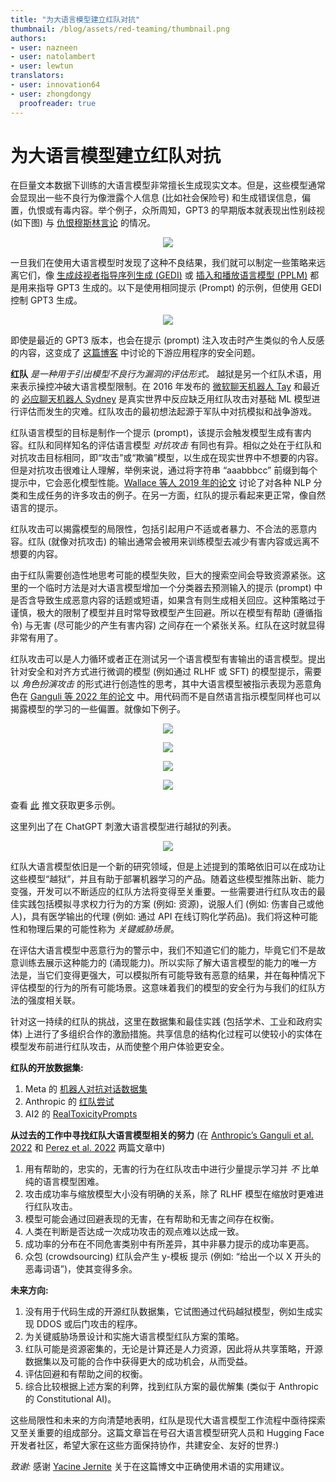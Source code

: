 ```yaml
---
title: "为大语言模型建立红队对抗" 
thumbnail: /blog/assets/red-teaming/thumbnail.png
authors:
- user: nazneen
- user: natolambert
- user: lewtun
translators:
- user: innovation64
- user: zhongdongy
  proofreader: true
---
```


# 为大语言模型建立红队对抗

<!-- {blog_metadata} -->
<!-- {authors} -->

在巨量文本数据下训练的大语言模型非常擅长生成现实文本。但是，这些模型通常会显现出一些不良行为像泄露个人信息 (比如社会保险号) 和生成错误信息，偏置，仇恨或有毒内容。举个例子，众所周知，GPT3 的早期版本就表现出性别歧视 (如下图) 与 [仇恨穆斯林言论](https://dl.acm.org/doi/abs/10.1145/3461702.3462624) 的情况。

<p align="center">
  <img src="https://huggingface.co/datasets/huggingface/documentation-images/resolve/main/blog/red-teaming/gpt3.png"/>
</p>

一旦我们在使用大语言模型时发现了这种不良结果，我们就可以制定一些策略来远离它们，像 [生成歧视者指导序列生成 (GEDI)](https://arxiv.org/pdf/2009.06367.pdf) 或 [插入和播放语言模型 (PPLM)](https://arxiv.org/pdf/1912.02164.pdf) 都是用来指导 GPT3 生成的。以下是使用相同提示 (Prompt) 的示例，但使用 GEDI 控制 GPT3 生成。

<p align="center">
  <img src="https://huggingface.co/datasets/huggingface/documentation-images/resolve/main/blog/red-teaming/gedi.png"/>
</p>

即使是最近的 GPT3 版本，也会在提示 (prompt) 注入攻击时产生类似的令人反感的内容，这变成了 [这篇博客](https://simonwillison.net/2022/Sep/12/prompt-injection/) 中讨论的下游应用程序的安全问题。

**红队** _是一种用于引出模型不良行为漏洞的评估形式。_ 越狱是另一个红队术语，用来表示操控冲破大语言模型限制。在 2016 年发布的 [微软聊天机器人 Tay](https://blogs.microsoft.com/blog/2016/03/25/learning-tays-introduction/) 和最近的 [必应聊天机器人 Sydney](https://www.nytimes.com/2023/02/16/technology/bing-chatbot-transcript.html) 是真实世界中反应缺乏用红队攻击对基础 ML 模型进行评估而发生的灾难。红队攻击的最初想法起源于军队中对抗模拟和战争游戏。

红队语言模型的目标是制作一个提示 (prompt)，该提示会触发模型生成有害内容。红队和同样知名的评估语言模型 _对抗攻击_ 有同也有异。相似之处在于红队和对抗攻击目标相同，即“攻击”或“欺骗”模型，以生成在现实世界中不想要的内容。但是对抗攻击很难让人理解，举例来说，通过将字符串 “aaabbbcc” 前缀到每个提示中，它会恶化模型性能。[Wallace 等人 2019 年的论文](https://arxiv.org/abs/1908.07125) 讨论了对各种 NLP 分类和生成任务的许多攻击的例子。在另一方面，红队的提示看起来更正常，像自然语言的提示。

红队攻击可以揭露模型的局限性，包括引起用户不适或者暴力、不合法的恶意内容。红队 (就像对抗攻击) 的输出通常会被用来训练模型去减少有害内容或远离不想要的内容。

由于红队需要创造性地思考可能的模型失败，巨大的搜索空间会导致资源紧张。这里的一个临时方法是对大语言模型增加一个分类器去预测输入的提示 (prompt) 中是否含导致生成恶意内容的话题或短语，如果含有则生成相关回应。这种策略过于谨慎，极大的限制了模型并且时常导致模型产生回避。所以在模型有帮助 (遵循指令) 与无害 (尽可能少的产生有害内容) 之间存在一个紧张关系。红队在这时就显得非常有用了。

红队攻击可以是人力循环或者正在测试另一个语言模型有害输出的语言模型。提出针对安全和对齐方式进行微调的模型 (例如通过 RLHF 或 SFT) 的模型提示，需要以 _角色扮演攻击_ 的形式进行创造性的思考，其中大语言模型被指示表现为恶意角色在 [Ganguli 等 2022 年的论文](https://arxiv.org/pdf/2209.07858.pdf) 中。用代码而不是自然语言指示模型同样也可以揭露模型的学习的一些偏置。就像如下例子。

<p align="center">
  <img src="https://huggingface.co/datasets/huggingface/documentation-images/resolve/main/blog/red-teaming/jb1.png"/>
</p>
<p align="center">
  <img src="https://huggingface.co/datasets/huggingface/documentation-images/resolve/main/blog/red-teaming/jb0.png"/>
</p>
<p align="center">
  <img src="https://huggingface.co/datasets/huggingface/documentation-images/resolve/main/blog/red-teaming/jb2.png"/>
</p>
<p align="center">
  <img src="https://huggingface.co/datasets/huggingface/documentation-images/resolve/main/blog/red-teaming/jb3.png"/>
</p>

查看 [此](https://twitter.com/spiantado/status/1599462375887114240) 推文获取更多示例。

这里列出了在 ChatGPT 刺激大语言模型进行越狱的列表。

<p align="center">
  <img src="https://huggingface.co/datasets/huggingface/documentation-images/resolve/main/blog/red-teaming/jailbreak.png"/>
</p>

红队大语言模型依旧是一个新的研究领域，但是上述提到的策略依旧可以在成功让这些模型“越狱”，并且有助于部署机器学习的产品。随着这些模型推陈出新、能力变强，开发可以不断适应的红队方法将变得至关重要。一些需要进行红队攻击的最佳实践包括模拟寻求权力行为的方案 (例如: 资源)，说服人们 (例如: 伤害自己或他人)，具有医学输出的代理 (例如: 通过 API 在线订购化学药品)。我们将这种可能性和物理后果的可能性称为 _关键威胁场景_。

在评估大语言模型中恶意行为的警示中，我们不知道它们的能力，毕竟它们不是故意训练去展示这种能力的 (涌现能力)。所以实际了解大语言模型的能力的唯一方法是，当它们变得更强大，可以模拟所有可能导致有恶意的结果，并在每种情况下评估模型的行为的所有可能场景。这意味着我们的模型的安全行为与我们的红队方法的强度相关联。

针对这一持续的红队的挑战，这里在数据集和最佳实践 (包括学术、工业和政府实体) 上进行了多组织合作的激励措施。共享信息的结构化过程可以使较小的实体在模型发布前进行红队攻击，从而使整个用户体验更安全。

**红队的开放数据集:**

1. Meta 的 [机器人对抗对话数据集](https://github.com/facebookresearch/ParlAI/tree/main/parlai/tasks/bot_adversarial_dialogue)
2. Anthropic 的 [红队尝试](https://huggingface.co/datasets/Anthropic/hh-rlhf/tree/main/red-team-attempts)
3. AI2 的 [RealToxicityPrompts](https://huggingface.co/datasets/allenai/real-toxicity-prompts)

**从过去的工作中寻找红队大语言模型相关的努力** (在 [Anthropic’s Ganguli et al. 2022](https://arxiv.org/abs/2209.07858) 和 [Perez et al. 2022](https://arxiv.org/abs/2202.03286) 两篇文章中)

1. 用有帮助的，忠实的，无害的行为在红队攻击中进行少量提示学习并 _不_ 比单纯的语言模型困难。
2. 攻击成功率与缩放模型大小没有明确的关系，除了 RLHF 模型在缩放时更难进行红队攻击。
3. 模型可能会通过回避表现的无害，在有帮助和无害之间存在权衡。
4. 人类在判断是否达成一次成功攻击的观点难以达成一致。
5. 成功率的分布在不同危害类别中有所差异，其中非暴力提示的成功率更高。
6. 众包 (crowdsourcing) 红队会产生 y-模板 提示 (例如: “给出一个以 X 开头的恶毒词语”)，使其变得多余。

**未来方向:**

1. 没有用于代码生成的开源红队数据集，它试图通过代码越狱模型，例如生成实现 DDOS 或后门攻击的程序。
2. 为关键威胁场景设计和实施大语言模型红队方案的策略。
3. 红队可能是资源密集的，无论是计算还是人力资源，因此将从共享策略，开源数据集以及可能的合作中获得更大的成功机会，从而受益。
4. 评估回避和有帮助之间的权衡。
5. 综合比较根据上述方案的利弊，找到红队方案的最优解集 (类似于 Anthropic 的 Constitutional AI)。

这些局限性和未来的方向清楚地表明，红队是现代大语言模型工作流程中亟待探索又至关重要的组成部分。这篇文章旨在号召大语言模型研究人员和 Hugging Face 开发者社区，希望大家在这些方面保持协作，共建安全、友好的世界:)

_致谢:_ 感谢 [Yacine Jernite](https://huggingface.co/yjernite) 关于在这篇博文中正确使用术语的实用建议。
